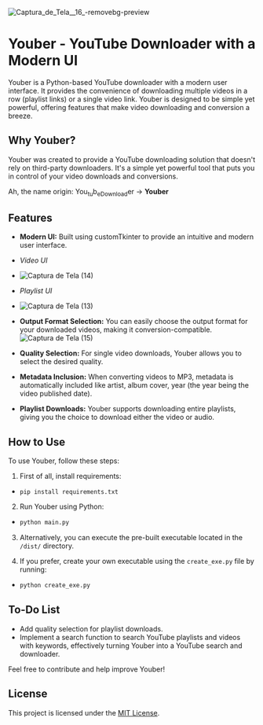 ![Captura_de_Tela__16_-removebg-preview](https://github.com/pedrohusky/Youber/assets/59580251/fb118f4d-84f6-44f6-9367-28e5b42d7646)
# Youber - YouTube Downloader with a Modern UI

Youber is a Python-based YouTube downloader with a modern user interface. It provides the convenience of downloading multiple videos in a row (playlist links) or a single video link. Youber is designed to be simple yet powerful, offering features that make video downloading and conversion a breeze.

## Why Youber?

Youber was created to provide a YouTube downloading solution that doesn't rely on third-party downloaders. It's a simple yet powerful tool that puts you in control of your video downloads and conversions.

Ah, the name origin: You<sub>tu</sub>b<sub>eDownload</sub>er -> **Youber**


## Features

- **Modern UI:** Built using customTkinter to provide an intuitive and modern user interface.
-  *Video UI*
-   ![Captura de Tela (14)](https://github.com/pedrohusky/Youber/assets/59580251/a698f2aa-d344-49f6-876f-cc311b93873c)
-  *Playlist UI*
-   ![Captura de Tela (13)](https://github.com/pedrohusky/Youber/assets/59580251/68aca763-dd0b-4a95-baaf-3a7d6f546400)

- **Output Format Selection:** You can easily choose the output format for your downloaded videos, making it conversion-compatible.
  ![Captura de Tela (15)](https://github.com/pedrohusky/Youber/assets/59580251/94219545-1ae2-456b-bc4b-cc210ebd104f)

- **Quality Selection:** For single video downloads, Youber allows you to select the desired quality.

- **Metadata Inclusion:** When converting videos to MP3, metadata is automatically included like artist, album cover, year (the year being the video published date).

- **Playlist Downloads:** Youber supports downloading entire playlists, giving you the choice to download either the video or audio.

## How to Use

To use Youber, follow these steps:

1. First of all, install requirements: 
- ```
  pip install requirements.txt
  ```

2. Run Youber using Python:
- ```bash
  python main.py
  ```

3. Alternatively, you can execute the pre-built executable located in the `/dist/` directory.

4. If you prefer, create your own executable using the `create_exe.py` file by running:
- ```bash
  python create_exe.py
  ```



## To-Do List

- Add quality selection for playlist downloads.
- Implement a search function to search YouTube playlists and videos with keywords, effectively turning Youber into a YouTube search and downloader.

Feel free to contribute and help improve Youber!

## License

This project is licensed under the [MIT License](LICENSE).


